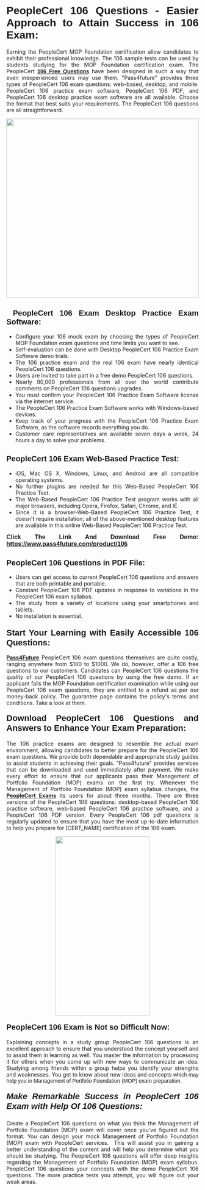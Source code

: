<h1 style="text-align: justify;"><span style="font-family:Tahoma,Geneva,sans-serif;"><strong>PeopleCert 106 Questions - Easier Approach to Attain Success in 106 Exam:</strong></span></h1>

<p style="text-align: justify;">Earning the PeopleCert MOP Foundation certification allow candidates to exhibit their professional knowledge. The 106 sample tests can be used by students studying for the MOP Foundation certification exam. The PeopleCert <a href="https://www.pass4future.com/questions/peoplecert/106" target="_blank"><span style="font-family:Tahoma,Geneva,sans-serif;"><strong>106 Free Questions</strong></span></a> have been designed in such a way that even inexperienced users may use them. "Pass4future" provides three types of PeopleCert 106 exam questions: web-based, desktop, and mobile. PeopleCert 106 practice exam software, PeopleCert 106 PDF, and PeopleCert 106 desktop practice exam software are all available. Choose the format that best suits your requirements. The PeopleCert 106 questions are all straightforward.</p>

<p style="text-align: justify;"><a href="https://www.pass4future.com/product/106" target="_blank"><img alt="" src="https://lh3.googleusercontent.com/pw/AM-JKLU5_aushiRQbaoUdVonD_1om6esFnUm_j21jdeI1V3aesz_ETcO2Y8QVj0ZamD1vJ__MzXKNoh3XzzrDTXgudBuMwEatvdphNwcixeZDIncATvFdVanIchOfqVuIJHbWkG03KYMH2pwXnb7WaAnvI3g=w1366-h490-no?authuser=0" style="width: 100%; height: 470px;" /></a></p>

<h2 style="text-align: justify;"><strong><span style="font-family:Tahoma,Geneva,sans-serif;"><span style="font-size:20px;"> PeopleCert 106 Exam Desktop Practice Exam Software:</span></span></strong></h2>

<ul>
	<li style="text-align: justify;">Configure your 106 mock exam by choosing the types of PeopleCert MOP Foundation exam questions and time limits you want to see.</li>
	<li style="text-align: justify;">Self-evaluation can be done with Desktop PeopleCert 106 Practice Exam Software demo trials.</li>
	<li style="text-align: justify;">The 106 practice exam and the real 106 exam have nearly identical PeopleCert 106 questions.</li>
	<li style="text-align: justify;">Users are invited to take part in a free demo PeopleCert 106 questions.</li>
	<li style="text-align: justify;">Nearly 90,000 professionals from all over the world contribute comments on PeopleCert 106 questions upgrades.</li>
	<li style="text-align: justify;">You must confirm your PeopleCert 106 Practice Exam Software license via the internet service.</li>
	<li style="text-align: justify;">The PeopleCert 106 Practice Exam Software works with Windows-based devices.</li>
	<li style="text-align: justify;">Keep track of your progress with the PeopleCert 106 Practice Exam Software, as the software records everything you do.</li>
	<li style="text-align: justify;">Customer care representatives are available seven days a week, 24 hours a day to solve your problems.</li>
</ul>

<h2 style="text-align: justify;"><span style="font-family:Tahoma,Geneva,sans-serif;"><strong><span style="font-size:20px;">PeopleCert 106 Exam Web-Based Practice Test:</span></strong></span></h2>

<ul>
	<li style="text-align: justify;">iOS, Mac OS X, Windows, Linux, and Android are all compatible operating systems.</li>
	<li style="text-align: justify;">No further plugins are needed for this Web-Based PeopleCert 106 Practice Test.</li>
	<li style="text-align: justify;">The Web-Based PeopleCert 106 Practice Test program works with all major browsers, including Opera, Firefox, Safari, Chrome, and IE.</li>
	<li style="text-align: justify;">Since it is a browser-Web-Based PeopleCert 106 Practice Test, it doesn't require installation; all of the above-mentioned desktop features are available in this online Web-Based PeopleCert 106 Practice Test.</li>
</ul>

<p style="text-align: justify;"><span style="font-family:Tahoma,Geneva,sans-serif;"><span style="font-size:16px;"><strong>Click The Link And Download Free Demo:</strong></span></span> <a href="https://www.pass4future.com/product/106" target="_blank"><span style="font-family:Tahoma,Geneva,sans-serif;"><span style="font-size:16px;"><strong>https://www.pass4future.com/product/106</strong></span></span></a></p>

<h2 style="text-align: justify;"><strong><span style="font-family:Tahoma,Geneva,sans-serif;"><span style="font-size:20px;">PeopleCert 106 Questions in PDF File:</span></span></strong></h2>

<ul>
	<li style="text-align: justify;">Users can get access to current PeopleCert 106 questions and answers that are both printable and portable.</li>
	<li style="text-align: justify;">Constant PeopleCert 106 PDF updates in response to variations in the PeopleCert 106 exam syllabus.</li>
	<li style="text-align: justify;">The study from a variety of locations using your smartphones and tablets.</li>
	<li style="text-align: justify;">No installation is essential.</li>
</ul>

<h3 style="text-align: justify;"><span style="font-family:Tahoma,Geneva,sans-serif;"><strong><span style="font-size:22px;">Start Your Learning with Easily Accessible 106 Questions:</span></strong></span></h3>

<p style="text-align: justify;"><strong><a href="https://www.pass4future.com/" target="_blank">Pass4Future</a></strong> PeopleCert 106 exam questions themselves are quite costly, ranging anywhere from $100 to $1000. We do, however, offer a 106 free questions to our customers. Candidates can PeopleCert 106 questions the quality of our PeopleCert 106 questions by using the free demo. If an applicant fails the MOP Foundation certification examination while using our PeopleCert 106 exam questions, they are entitled to a refund as per our money-back policy. The guarantee page contains the policy's terms and conditions. Take a look at them.</p>

<h4 style="text-align: justify;"><strong><span style="font-family:Tahoma,Geneva,sans-serif;"><span style="font-size:22px;">Download PeopleCert 106 Questions and Answers to Enhance Your Exam Preparation:</span></span></strong></h4>

<p style="text-align: justify;">The 106 practice exams are designed to resemble the actual exam environment, allowing candidates to better prepare for the PeopleCert 106 exam questions. We provide both dependable and appropriate study guides to assist students in achieving their goals. “Pass4future” provides services that can be downloaded and used immediately after payment. We make every effort to ensure that our applicants pass their Management of Portfolio Foundation (MOP) exams on the first try. Whenever the Management of Portfolio Foundation (MOP) exam syllabus changes, the <strong><a href="https://www.pass4future.com/peoplecert" target="_blank">PeopleCert Exams</a></strong> its users for about three months. There are three versions of the PeopleCert 106 questions: desktop-based PeopleCert 106 practice software, web-based PeopleCert 106 practice software, and a PeopleCert 106 PDF version. Every PeopleCert 106 pdf questions is regularly updated to ensure that you have the most up-to-date information to help you prepare for [CERT_NAME] certification of the 106 exam.</p>

<p style="text-align: center;"><a href="https://www.pass4future.com/product/106" target="_blank"><img alt="" src="https://lh3.googleusercontent.com/pw/AM-JKLV3yUm3jiqqIo1xIsj1VJ_UeysYexQY-pRYO0rIFl3vg11QZioN-gzffpw2AfKqFynWuvoXOreWrWS0swpr4xmOSWfwII2jvatteuqrfxiWGFBSHPiZUCoi33jqeymK5dmu-0enyX6tayRCAMHw05jv=s617-no?authuser=0" style="width: 70%; height: 470px;" /></a></p>

<h4 style="text-align: justify;"><strong><span style="font-family:Tahoma,Geneva,sans-serif;"><span style="font-size:20px;">PeopleCert 106 Exam is Not so Difficult Now:</span></span></strong></h4>

<p style="text-align: justify;">Explaining concepts in a study group PeopleCert 106 questions is an excellent approach to ensure that you understood the concept yourself and to assist them in learning as well. You master the information by processing it for others when you come up with new ways to communicate an idea. Studying among friends within a group helps you identify your strengths and weaknesses. You get to know about new ideas and concepts <span style="font-family:Tahoma,Geneva,sans-serif;">which may help you in Management of Portfolio Foundation (MOP) exam preparation.</span></p>

<h5 style="text-align: justify;"><span style="font-family:Tahoma,Geneva,sans-serif;"><span style="font-size:22px;"><strong>Make Remarkable Success in PeopleCert 106 Exam with Help Of 106 Questions:</strong></span></span></h5>

<p style="text-align: justify;">Create a PeopleCert 106 questions on what you think the Management of Portfolio Foundation (MOP) exam will cover once you've figured out the format. You can design your mock Management of Portfolio Foundation (MOP) exam with PeopleCert services.  This will assist you in gaining a better understanding of the content and will help you determine what you should be studying. The PeopleCert 106 questions will offer deep insights regarding the Management of Portfolio Foundation (MOP) exam syllabus. PeopleCert 106 questions your concepts with the demo PeopleCert 106 questions. The more practice tests you attempt, you will figure out your weak areas.</p>
